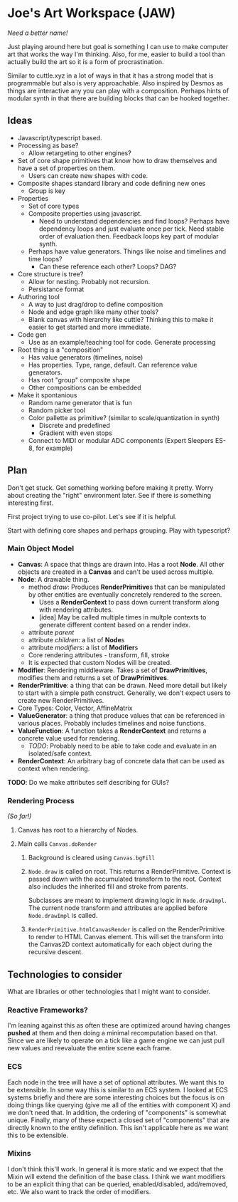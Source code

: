 # Joe's Art Workspace (JAW)

_Need a better name!_

Just playing around here but goal is something I can use to make computer art
that works the way I'm thinking. Also, for me, easier to build a tool than
actually build the art so it is a form of procrastination.

Similar to cuttle.xyz in a lot of ways in that it has a strong model that is
programmable but also is very approachable. Also inspired by Desmos as things
are interactive any you can play with a composition. Perhaps hints of modular
synth in that there are building blocks that can be hooked together.

## Ideas

- Javascript/typescript based.
- Processing as base?
  - Allow retargeting to other engines?
- Set of core shape primitives that know how to draw themselves and have a set
  of properties on them.
  - Users can create new shapes with code.
- Composite shapes standard library and code defining new ones
  - Group is key
- Properties
  - Set of core types
  - Composite properties using javascript.
    - Need to understand dependencies and find loops? Perhaps have dependency
      loops and just evaluate once per tick. Need stable order of evaluation
      then. Feedback loops key part of modular synth.
  - Perhaps have value generators. Things like noise and timelines and time
    loops?
    - Can these reference each other? Loops? DAG?
- Core structure is tree?
  - Allow for nesting. Probably not recursion.
  - Persistance format
- Authoring tool
  - A way to just drag/drop to define composition
  - Node and edge graph like many other tools?
  - Blank canvas with hierarchy like cuttle? Thinking this to make it easier to
    get started and more immediate.
- Code gen
  - Use as an example/teaching tool for code. Generate processing
- Root thing is a "composition"
  - Has value generators (timelines, noise)
  - Has properties. Type, range, default. Can reference value generators.
  - Has root "group" composite shape
  - Other compositions can be embedded
- Make it spontanious
  - Random name generator that is fun
  - Random picker tool
  - Color pallette as primitive? (similar to scale/quantization in synth)
    - Discrete and predefined
    - Gradient with even stops
  - Connect to MIDI or modular ADC components (Expert Sleepers ES-8, for example)

## Plan

Don't get stuck. Get something working before making it pretty. Worry about
creating the "right" environment later. See if there is something interesting
first.

First project trying to use co-pilot. Let's see if it is helpful.

Start with defining core shapes and perhaps grouping. Play with typescript?

### Main Object Model

- **Canvas**: A space that things are drawn into. Has a root **Node**. All
  other objects are created in a **Canvas** and can't be used across multiple.
- **Node**: A drawable thing.
  - method _draw_: Produces **RenderPrimitive**s that can be manipulated by
    other entities are eventually concretely rendered to the screen.
    - Uses a **RenderContext** to pass down current transform along with
      rendering attributes.
    - [idea] May be called multiple times in multple contexts to generate different content
      based on a render index.
  - attribute _parent_
  - attribute _children_: a list of **Node**s
  - attribute _modifiers_: a list of **Modifier**s
  - Core rendering attributes - transform, fill, stroke
  - It is expected that custom Nodes will be created.
- **Modifier**: Rendering middleware. Takes a set of **DrawPrimitives**,
  modifies them and returns a set of **DrawPrimitives**.
- **RenderPrimitive**: a thing that can be drawn. Need more detail but likely to
  start with a simple path construct. Generally, we don't expect users to
  create new RenderPrimitives.
- Core Types: Color, Vector, AffineMatrix
- **ValueGenerator**: a thing that produce values that can be referenced in
  various places. Probably includes timelines and noise functions.
- **ValueFunction**: A function takes a **RenderContext** and returns a concrete
  value used for rendering.
  - _TODO_: Probably need to be able to take code and evaluate in an
    isolated/safe context.
- **RenderContext**: An arbitrary bag of concrete data that can be used as
  context when rendering.

**TODO**: Do we make attributes self describing for GUIs?

### Rendering Process

_(So far!)_

1. Canvas has root to a hierarchy of Nodes.
1. Main calls `Canvas.doRender`

   1. Background is cleared using `Canvas.bgFill`
   1. `Node.draw` is called on root. This returns a RenderPrimitive. Context is
      passed down with the accumulated transform to the root. Context also
      includes the inherited fill and stroke from parents.

      Subclasses are meant to implement drawing logic in `Node.drawImpl`. The
      current node transform and attributes are applied before `Node.drawImpl`
      is called.

   1. `RenderPrimitive.htmlCanvasRender` is called on the RenderPrimitive to render
      to HTML Canvas element. This will set the transform into the Canvas2D
      context automatically for each object during the recursive descent.

## Technologies to consider

What are libraries or other technologies that I might want to consider.

### Reactive Frameworks?

I'm leaning against this as often these are optimized around having changes
**pushed** at them and then doing a minimal recomputation based on that. Since
we are likely to operate on a tick like a game engine we can just pull new
values and reevaluate the entire scene each frame.

### ECS

Each node in the tree will have a set of optional attributes. We want this to
be extensible. In some way this is similar to an ECS system. I looked at ECS
systems briefly and there are some interesting choices but the focus is on doing
things like querying (give me all of the entities with component X) and we don't
need that. In addition, the ordering of "components" is somewhat unique.
Finally, many of these expect a closed set of "components" that are directly
known to the entity definition. This isn't applicable here as we want this to be
extensible.

### Mixins

I don't think this'll work. In general it is more static and we expect that the
Mixin will extend the definition of the base class. I think we want modifiers
to be an explicit thing that can be queried, enabled/disabled, add/removed, etc.
We also want to track the order of modifiers.
